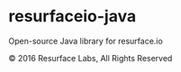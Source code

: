 # resurfaceio-java
Open-source Java library for resurface.io

&copy; 2016 Resurface Labs, All Rights Reserved
